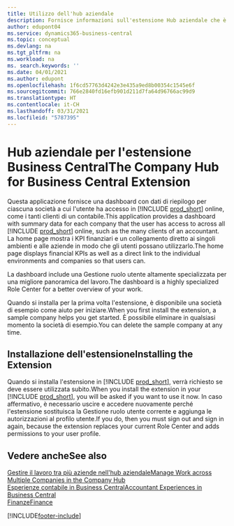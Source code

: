 ```yaml
---
title: Utilizzo dell'hub aziendale
description: Fornisce informazioni sull'estensione Hub aziendale che è possibile utilizzare per gestire il lavoro in più società in Business Central.
author: edupont04
ms.service: dynamics365-business-central
ms.topic: conceptual
ms.devlang: na
ms.tgt_pltfrm: na
ms.workload: na
ms. search.keywords: ''
ms.date: 04/01/2021
ms.author: edupont
ms.openlocfilehash: 1f6cd57763d4242e3e435a9ed8b00354c1545e6f
ms.sourcegitcommit: 766e2840fd16efb901d211d7fa64d96766ac99d9
ms.translationtype: HT
ms.contentlocale: it-CH
ms.lasthandoff: 03/31/2021
ms.locfileid: "5787395"
---
```

# <a name="the-company-hub-for-business-central-extension"></a><span data-ttu-id="d5c27-103">Hub aziendale per l'estensione Business Central</span><span class="sxs-lookup"><span data-stu-id="d5c27-103">The Company Hub for Business Central Extension</span></span>

<span data-ttu-id="d5c27-104">Questa applicazione fornisce una dashboard con dati di riepilogo per ciascuna società a cui l'utente ha accesso in [!INCLUDE [prod_short](includes/prod_short.md)] online, come i tanti clienti di un contabile.</span><span class="sxs-lookup"><span data-stu-id="d5c27-104">This application provides a dashboard with summary data for each company that the user has access to across all [!INCLUDE [prod_short](includes/prod_short.md)] online, such as the many clients of an accountant.</span></span> <span data-ttu-id="d5c27-105">La home page mostra i KPI finanziari e un collegamento diretto ai singoli ambienti e alle aziende in modo che gli utenti possano utilizzarlo.</span><span class="sxs-lookup"><span data-stu-id="d5c27-105">The home page displays financial KPIs as well as a direct link to the individual environments and companies so that users can.</span></span>

<span data-ttu-id="d5c27-106">La dashboard include una Gestione ruolo utente altamente specializzata per una migliore panoramica del lavoro.</span><span class="sxs-lookup"><span data-stu-id="d5c27-106">The dashboard is a highly specialized Role Center for a better overview of your work.</span></span>

<span data-ttu-id="d5c27-107">Quando si installa per la prima volta l'estensione, è disponibile una società di esempio come aiuto per iniziare.</span><span class="sxs-lookup"><span data-stu-id="d5c27-107">When you first install the extension, a sample company helps you get started.</span></span> <span data-ttu-id="d5c27-108">È possibile eliminare in qualsiasi momento la società di esempio.</span><span class="sxs-lookup"><span data-stu-id="d5c27-108">You can delete the sample company at any time.</span></span>

## <a name="installing-the-extension"></a><span data-ttu-id="d5c27-109">Installazione dell'estensione</span><span class="sxs-lookup"><span data-stu-id="d5c27-109">Installing the Extension</span></span>

<span data-ttu-id="d5c27-110">Quando si installa l'estensione in [!INCLUDE [prod_short](includes/prod_short.md)], verrà richiesto se deve essere utilizzata subito.</span><span class="sxs-lookup"><span data-stu-id="d5c27-110">When you install the extension in your [!INCLUDE [prod_short](includes/prod_short.md)], you will be asked if you want to use it now.</span></span> <span data-ttu-id="d5c27-111">In caso affermativo, è necessario uscire e accedere nuovamente perché l'estensione sostituisca la Gestione ruolo utente corrente e aggiunga le autorizzazioni al profilo utente.</span><span class="sxs-lookup"><span data-stu-id="d5c27-111">If you do, then you must sign out and sign in again, because the extension replaces your current Role Center and adds permissions to your user profile.</span></span>

## <a name="see-also"></a><span data-ttu-id="d5c27-112">Vedere anche</span><span class="sxs-lookup"><span data-stu-id="d5c27-112">See also</span></span>

[<span data-ttu-id="d5c27-113">Gestire il lavoro tra più aziende nell'hub aziendale</span><span class="sxs-lookup"><span data-stu-id="d5c27-113">Manage Work across Multiple Companies in the Company Hub</span></span>](company-hub.md)  
[<span data-ttu-id="d5c27-114">Esperienze contabile in Business Central</span><span class="sxs-lookup"><span data-stu-id="d5c27-114">Accountant Experiences in Business Central </span></span>](finance-accounting.md)  
[<span data-ttu-id="d5c27-115">Finanze</span><span class="sxs-lookup"><span data-stu-id="d5c27-115">Finance</span></span>](finance.md)  


[!INCLUDE[footer-include](includes/footer-banner.md)]